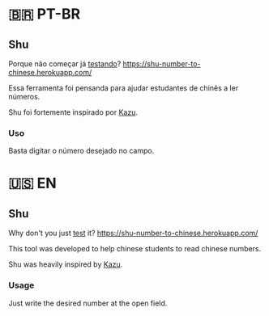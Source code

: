 # 🇧🇷 PT-BR

## Shu

Porque não começar já [testando](https://shu-number-to-chinese.herokuapp.com/)? https://shu-number-to-chinese.herokuapp.com/


Essa ferramenta foi pensanda para ajudar estudantes de chinês a ler números.

Shu foi fortemente inspirado por [Kazu](http://sebpearce.com/kazu/).

### Uso
Basta digitar o número desejado no campo.

# 🇺🇸 EN

## Shu
Why don't you just [test](https://shu-number-to-chinese.herokuapp.com/) it? https://shu-number-to-chinese.herokuapp.com/

This tool was developed to help chinese students to read chinese numbers.

Shu was heavily inspired by [Kazu](http://sebpearce.com/kazu/).

### Usage
Just write the desired number at the open field.
